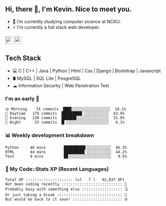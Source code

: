 ## Hi, there 👋, I'm Kevin. Nice to meet you.

- 🌱 I’m currently studying computer sicence at NCKU.
- ⚡ I'm currently a full stack web developer.

<a href="https://www.linkedin.com/in/kevin12686/"><img alt="LinkedIn" src="https://img.shields.io/badge/linkedin%20-%230077B5.svg?&style=for-the-badge&logo=linkedin&logoColor=white" height=25></a>
<a href="https://www.instagram.com/kevin12686/"><img src="https://img.shields.io/badge/instagram-3f729b?&style=for-the-badge&logo=instagram&logoColor=white" height=25></a>

## Tech Stack

* 💻 C | C++ | Java | Python | Html | Css | Django | Bootstrap | Javascript
* 🛢️ MySQL | SQL Lite | PosgreSQL
* ☁ Information Security | Web Penetration Test

### I'm an early 🐤

<!-- early_bird start -->

```text
🌞 Morning    74 commits  ███▊░░░░░░░░░░░░░░░░░  18.1%
🌆 Daytime   179 commits  █████████▏░░░░░░░░░░░  43.9%
🌃 Evening   130 commits  ██████▋░░░░░░░░░░░░░░  31.9%
🌙 Night      25 commits  █▎░░░░░░░░░░░░░░░░░░░   6.1%
```

<!-- early_bird end -->

### 📊 Weekly development breakdown

<!-- code_time start -->

```text
Python     46 mins        █████████▋░░░░░░░░░░░  46.3%
HTML       44 mins        █████████▎░░░░░░░░░░░  44.2%
Text       9 mins         █▉░░░░░░░░░░░░░░░░░░░   9.5%
```

<!-- code_time end -->

### 🧰 My Code::Stats XP (Recent Languages)

<!-- codestats start -->

```text
Total XP ::::::::::::::::::::: lvl   7 (   92,037 XP) 
Not been coding recently ::::::::::::::::::::::::::: 🙈
Probably busy with something else :::::::::::::::::: 🗓
Or just taking a break ::::::::::::::::::::::::::::: 🌴
But would be back to it soon! :::::::::::::::::::::: 🤓
```

<!-- codestats end -->
